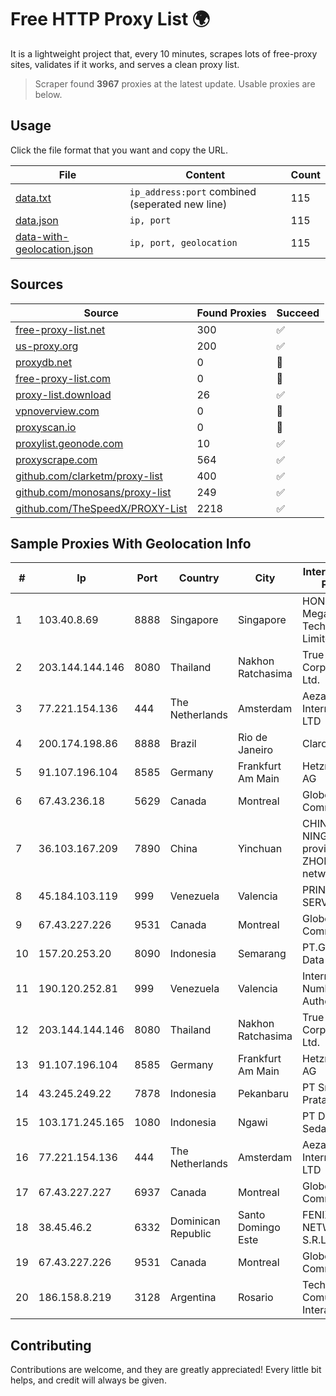 
# Free HTTP Proxy List 🌍

It is a lightweight project that, every 10 minutes, scrapes lots of free-proxy sites, validates if it works, and serves a clean proxy list.


> Scraper found **3967** proxies at the latest update. Usable proxies are below.

## Usage

Click the file format that you want and copy the URL.


|File|Content|Count|
|----|-------|-----|
|[data.txt](https://raw.githubusercontent.com/themiralay/Proxy-List-World/master/data.txt)|`ip_address:port` combined (seperated new line)|115|
|[data.json](https://raw.githubusercontent.com/themiralay/Proxy-List-World/master/data.json)|`ip, port`|115|
|[data-with-geolocation.json](https://raw.githubusercontent.com/themiralay/Proxy-List-World/master/data-with-geolocation.json)|`ip, port, geolocation`|115|

## Sources

|Source|Found Proxies|Succeed|
|------|-------------|-------|
|[free-proxy-list.net](https://free-proxy-list.net)|300|✅|
|[us-proxy.org](https://www.us-proxy.org)|200|✅|
|[proxydb.net](http://proxydb.net)|0|🚫|
|[free-proxy-list.com](https://free-proxy-list.com/?page=&port=&type%5B%5D=http&type%5B%5D=https&up_time=0&search=Search)|0|🚫|
|[proxy-list.download](https://www.proxy-list.download/HTTP)|26|✅|
|[vpnoverview.com](https://vpnoverview.com/privacy/anonymous-browsing/free-proxy-servers)|0|🚫|
|[proxyscan.io](https://www.proxyscan.io)|0|🚫|
|[proxylist.geonode.com](https://proxylist.geonode.com/api/proxy-list?limit=300&page=1&sort_by=lastChecked&sort_type=desc&protocols=http,https)|10|✅|
|[proxyscrape.com](https://api.proxyscrape.com/v2/?request=displayproxies&protocol=http&timeout=10000&country=all&ssl=all&anonymity=all)|564|✅|
|[github.com/clarketm/proxy-list](https://raw.githubusercontent.com/clarketm/proxy-list/master/proxy-list-raw.txt)|400|✅|
|[github.com/monosans/proxy-list](https://raw.githubusercontent.com/monosans/proxy-list/main/proxies/http.txt)|249|✅|
|[github.com/TheSpeedX/PROXY-List](https://raw.githubusercontent.com/TheSpeedX/PROXY-List/master/http.txt)|2218|✅|


## Sample Proxies With Geolocation Info

|#|Ip|Port|Country|City|Internet Service Provider|
|-|--|----|-------|----|-------------------------|
|1|103.40.8.69|8888|Singapore|Singapore|HONG KONG Megalayer Technology Co., Limited|
|2|203.144.144.146|8080|Thailand|Nakhon Ratchasima|True Internet Corporation CO. Ltd.|
|3|77.221.154.136|444|The Netherlands|Amsterdam|Aeza International LTD|
|4|200.174.198.86|8888|Brazil|Rio de Janeiro|Claro S.A|
|5|91.107.196.104|8585|Germany|Frankfurt Am Main|Hetzner Online AG|
|6|67.43.236.18|5629|Canada|Montreal|GloboTech Communications|
|7|36.103.167.209|7890|China|Yinchuan|CHINANET NINGXIA province ZHONGWEI IDC network|
|8|45.184.103.119|999|Venezuela|Valencia|PRINTER-NET-SERVICE, C.A.|
|9|67.43.227.226|9531|Canada|Montreal|GloboTech Communications|
|10|157.20.253.20|8090|Indonesia|Semarang|PT.Global Media Data Prima|
|11|190.120.252.81|999|Venezuela|Valencia|Internet Numbers Authority|
|12|203.144.144.146|8080|Thailand|Nakhon Ratchasima|True Internet Corporation CO. Ltd.|
|13|91.107.196.104|8585|Germany|Frankfurt Am Main|Hetzner Online AG|
|14|43.245.249.22|7878|Indonesia|Pekanbaru|PT Smart Media Pratama|
|15|103.171.245.165|1080|Indonesia|Ngawi|PT Data Arta Sedaya|
|16|77.221.154.136|444|The Netherlands|Amsterdam|Aeza International LTD|
|17|67.43.227.227|6937|Canada|Montreal|GloboTech Communications|
|18|38.45.46.2|6332|Dominican Republic|Santo Domingo Este|FENIX NETWORKS, S.R.L.|
|19|67.43.227.226|9531|Canada|Montreal|GloboTech Communications|
|20|186.158.8.219|3128|Argentina|Rosario|Techtel LMDS Comunicaciones Interactivas S.A.|



## Contributing

Contributions are welcome, and they are greatly appreciated! Every
little bit helps, and credit will always be given.

